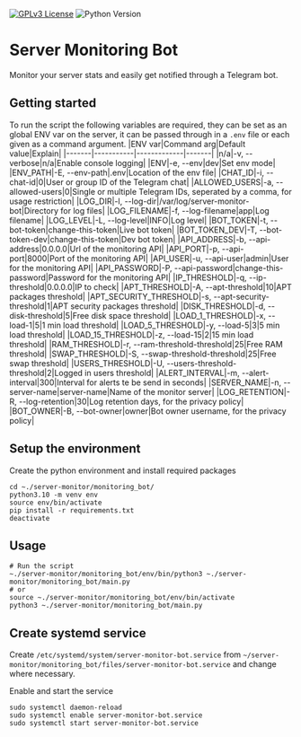 [![GPLv3 License](https://img.shields.io/badge/License-GPL%20v3-yellow.svg)](https://opensource.org/licenses/)
![Python Version](https://img.shields.io/badge/python-3.10%2B-blue?logo=python&logoColor=white)

# Server Monitoring Bot
Monitor your server stats and easily get notified through a Telegram bot.


## Getting started
To run the script the following variables are required, they can be set as an global ENV var on the server, it can be passed through in a `.env` file or each given as a command argument.
|ENV var|Command arg|Default value|Explain|
|-------|-----------|-------------|-------|
|n/a|-v, --verbose|n/a|Enable console logging|
|ENV|-e, --env|dev|Set env mode|
|ENV_PATH|-E, --env-path|.env|Location of the env file|
|CHAT_ID|-i, --chat-id|0|User or group ID of the Telegram chat|
|ALLOWED_USERS|-a, --allowed-users|0|Single or multiple Telegram IDs, seperated by a comma, for usage restriction|
|LOG_DIR|-l, --log-dir|/var/log/server-monitor-bot|Directory for log files|
|LOG_FILENAME|-f, --log-filename|app|Log filename|
|LOG_LEVEL|-L, --log-level|INFO|Log level|
|BOT_TOKEN|-t, --bot-token|change-this-token|Live bot token|
|BOT_TOKEN_DEV|-T, --bot-token-dev|change-this-token|Dev bot token|
|API_ADDRESS|-b, --api-address|0.0.0.0|Url of the monitoring API|
|API_PORT|-p, --api-port|8000|Port of the monitoring API|
|API_USER|-u, --api-user|admin|User for the monitoring API|
|API_PASSWORD|-P, --api-password|change-this-password|Password for the monitoring API|
|IP_THRESHOLD|-q, --ip-threshold|0.0.0.0|IP to check|
|APT_THRESHOLD|-A, --apt-threshold|10|APT packages threshold|
|APT_SECURITY_THRESHOLD|-s, --apt-security-threshold|1|APT security packages threshold|
|DISK_THRESHOLD|-d, --disk-threshold|5|Free disk space threshold|
|LOAD_1_THRESHOLD|-x, --load-1|5|1 min load threshold|
|LOAD_5_THRESHOLD|-y, --load-5|3|5 min load threshold|
|LOAD_15_THRESHOLD|-z, --load-15|2|15 min load threshold|
|RAM_THRESHOLD|-r, --ram-threshold-threshold|25|Free RAM threshold|
|SWAP_THRESHOLD|-S, --swap-threshold-threshold|25|Free swap threshold|
|USERS_THRESHOLD|-U, --users-threshold-threshold|2|Logged in users threshold|
|ALERT_INTERVAL|-m, --alert-interval|300|Interval for alerts te be send in seconds|
|SERVER_NAME|-n, --server-name|server-name|Name of the monitor server|
|LOG_RETENTION|-R, --log-retention|30|Log retention days, for the privacy policy|
|BOT_OWNER|-B, --bot-owner|owner|Bot owner username, for the privacy policy|


## Setup the environment
Create the python environment and install required packages
```
cd ~./server-monitor/monitoring_bot/
python3.10 -m venv env
source env/bin/activate
pip install -r requirements.txt
deactivate
```


## Usage
```
# Run the script
~./server-monitor/monitoring_bot/env/bin/python3 ~./server-monitor/monitoring_bot/main.py
# or
source ~./server-monitor/monitoring_bot/env/bin/activate
python3 ~./server-monitor/monitoring_bot/main.py
```


## Create systemd service
Create `/etc/systemd/system/server-monitor-bot.service` from `~/server-monitor/monitoring_bot/files/server-monitor-bot.service` and change where necessary.

Enable and start the service
```
sudo systemctl daemon-reload
sudo systemctl enable server-monitor-bot.service
sudo systemctl start server-monitor-bot.service
```
